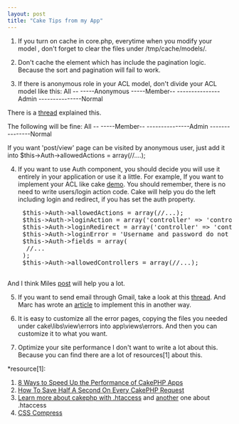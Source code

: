 ```yaml
---
layout: post
title: "Cake Tips from my App"
---
```


1. If you turn on cache in core.php, everytime when you modify your model , don't forget to clear the files under /tmp/cache/models/.

2. Don't cache the element which has include the pagination logic. Because the sort and pagination will fail to work.

3. If there is anonymous role in your ACL model, don't divide your ACL model like this:
All --
-----Anonymous
-----Member--
---------------Admin
---------------Normal

There is a <a href="http://groups.google.com/group/cake-php/browse_thread/thread/cdc817b4ee5de4d5/824fccaad92bfca6?hl=en&lnk=gst&q=use+Auth+component+in+AppController%3F#">thread</a> explained this.

The following will be fine:
All --
-----Member--
---------------Admin
---------------Normal

If you want 'post/view' page can be visited by anonymous user, just add it into $this->Auth->allowedActions = array(//....);

4.  If you want to use Auth component, you should decide you will use it entirely in your application or use it a little.
For example, If you want to implement your ACL like cake <a href="http://book.cakephp.org/view/641/Simple-Acl-controlled-Application">demo</a>. You should remember, there is no need to write users/login action code. Cake will help you do the left including login and redirect, if you has set the auth property.
<pre name="code" class="php">
    $this->Auth->allowedActions = array(//...);
    $this->Auth->loginAction = array('controller' => 'controller_a', 'action' => 'action_a');
    $this->Auth->loginRedirect = array('controller' => 'controller_b', 'action' => 'action_b');
    $this->Auth->loginError = 'Username and password do not match. Please try again.';
    $this->Auth->fields = array(
     //...
    );
    $this->Auth->allowedControllers = array(//...);

</pre>
And I think Miles <a href="http://www.milesj.me/blog/read/5/using-cakephps-auth-component">post</a> will help you a lot.

5. If you want to send email through Gmail, take a look at this <a href="http://groups.google.com/group/cake-php/browse_thread/thread/8573140b2e72d1aa/839b6f576077ed18?hl=en&lnk=gst&q=Need+Help+of+Email+component+-+fail+to+send+email#839b6f576077ed18">thread</a>. And Marc has wrote an <a href="http://marcgrabanski.com/article/cakephp-email-google-apps-gmail">article</a> to implement this in another way.

6. It is easy to customize all the error pages, copying the files you needed under cake\libs\view\errors into app\views\errors. And then you can customize it to what you want.

7. Optimize your site performance
I don't want to write a lot about this. Because you can find there are a lot of resources[1] about this.



*resource[1]:
1. <a href="http://www.pseudocoder.com/archives/2009/03/17/8-ways-to-speed-up-cakephp-apps/">8 Ways to Speed Up the Performance of CakePHP Apps</a>
2. <a href="http://debuggable.com/posts/how-to-save-half-a-second-on-every-request-of-your-cakephp-app:49a69610-8648-4d65-815d-754c4834cda3">How To Save Half A Second On Every CakePHP Request</a>
3. <a href="http://www.samaxes.com/2008/04/htaccess-gzip-and-cache-your-site-for-faster-loading-and-bandwidth-saving/">Learn more about cakephp with .htaccess</a> and <a href="http://www.askapache.com/htaccess/apache-htaccess.html">another</a> one about .htaccess
4. <a href="http://www.g-loaded.eu/2006/12/04/optimize-and-compress-css-files">CSS Compress</a>